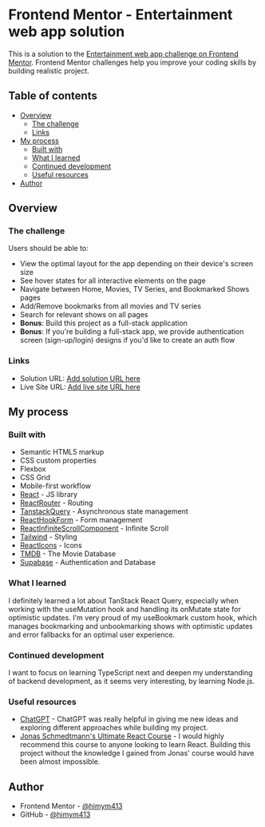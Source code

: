 # Frontend Mentor - Entertainment web app solution

This is a solution to the [Entertainment web app challenge on Frontend Mentor](https://www.frontendmentor.io/challenges/entertainment-web-app-J-UhgAW1X). Frontend Mentor challenges help you improve your coding skills by building realistic project.

## Table of contents

- [Overview](#overview)
  - [The challenge](#the-challenge)
  - [Links](#links)
- [My process](#my-process)
  - [Built with](#built-with)
  - [What I learned](#what-i-learned)
  - [Continued development](#continued-development)
  - [Useful resources](#useful-resources)
- [Author](#author)

## Overview

### The challenge

Users should be able to:

- View the optimal layout for the app depending on their device's screen size
- See hover states for all interactive elements on the page
- Navigate between Home, Movies, TV Series, and Bookmarked Shows pages
- Add/Remove bookmarks from all movies and TV series
- Search for relevant shows on all pages
- **Bonus**: Build this project as a full-stack application
- **Bonus**: If you're building a full-stack app, we provide authentication screen (sign-up/login) designs if you'd like to create an auth flow

### Links

- Solution URL: [Add solution URL here](https://your-solution-url.com)
- Live Site URL: [Add live site URL here](https://your-live-site-url.com)

## My process

### Built with

- Semantic HTML5 markup
- CSS custom properties
- Flexbox
- CSS Grid
- Mobile-first workflow
- [React](https://reactjs.org/) - JS library
- [ReactRouter](https://reactrouter.com/) - Routing
- [TanstackQuery](https://tanstack.com/query/latest) - Asynchronous state management
- [ReactHookForm](https://www.react-hook-form.com) - Form management
- [ReactInfiniteScrollComponent](https://www.npmjs.com/package/react-infinite-scroll-component) - Infinite Scroll
- [Tailwind](https://tailwindcss.com) - Styling
- [ReactIcons](https://react-icons.github.io/react-icons/) - Icons
- [TMDB](https://developer.themoviedb.org/docs/getting-started) - The Movie Database
- [Supabase](https://supabase.com) - Authentication and Database

### What I learned

I definitely learned a lot about TanStack React Query, especially when working with the useMutation hook and handling its onMutate state for optimistic updates. I'm very proud of my useBookmark custom hook, which manages bookmarking and unbookmarking shows with optimistic updates and error fallbacks for an optimal user experience.

### Continued development

I want to focus on learning TypeScript next and deepen my understanding of backend development, as it seems very interesting, by learning Node.js.

### Useful resources

- [ChatGPT](https://chatgpt.com/) - ChatGPT was really helpful in giving me new ideas and exploring different approaches while building my project.
- [Jonas Schmedtmann's Ultimate React Course](https://www.udemy.com/course/the-ultimate-react-course) - I would highly recommend this course to anyone looking to learn React. Building this project without the knowledge I gained from Jonas' course would have been almost impossible.

## Author

- Frontend Mentor - [@himym413](https://www.frontendmentor.io/profile/himym413)
- GitHub - [@himym413](https://github.com/himym413)
